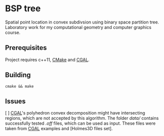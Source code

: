# BSP tree
Spatial point location in convex subdivsion using binary space partition tree. Laboratory work for my computational geometry and computer graphics course.

## Prerequisites
Project requires c++11, [CMake] and [CGAL].

## Building
```
cmake && make
```

## Issues
[  ] [CGAL]'s polyhedron convex decomposition might have intersecting regions, which are not accepted by this algorithm. The folder *data/* contains successfully tested *.off* files, which can be used as input. These files were taken from [CGAL] examples and [Holmes3D files set].

[CGAL]: http://www.cgal.org
[CMake]: http://www.cmake.org
[Holmes3D datasets]: http://www.holmes3d.net/graphics/offfiles/

